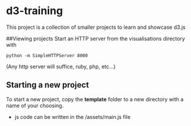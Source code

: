 d3-training
===========
This project is a collection of smaller projects to learn and showcase d3.js

##Viewing projects
Start an HTTP server from the visualisations directory with
```
python -m SimpleHTTPServer 8000
```
(Any http server will suffice, ruby, php, etc...)

## Starting a new project
To start a new project, copy the **template** folder to a new directory with a name of your choosing.

- js code can be written in the /assets/main.js file
